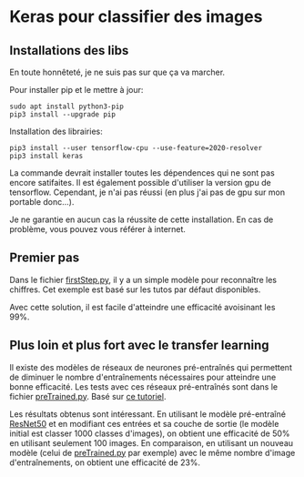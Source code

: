 # Keras pour classifier des images

## Installations des libs
En toute honnêteté, je ne suis pas sur que ça va marcher.

Pour installer pip et le mettre à jour:
```
sudo apt install python3-pip
pip3 install --upgrade pip
```


Installation des librairies:

```
pip3 install --user tensorflow-cpu --use-feature=2020-resolver
pip3 install keras
```

La commande devrait installer toutes les dépendences qui ne sont pas encore satifaites. Il est également possible d'utiliser la version gpu de tensorflow. Cependant, je n'ai pas réussi (en plus j'ai pas de gpu sur mon portable donc...).

Je ne garantie en aucun cas la réussite de cette installation. En cas de problème, vous pouvez vous référer à internet.

## Premier pas

Dans le fichier [firstStep.py](firstStep.py), il y a un simple modèle pour reconnaître les chiffres. Cet exemple est basé sur les tutos par défaut disponibles.

Avec cette solution, il est facile d'atteindre une efficacité avoisinant les 99%.

## Plus loin et plus fort avec le transfer learning

Il existe des modèles de réseaux de neurones pré-entraînés qui permettent de diminuer le nombre d'entraînements nécessaires pour atteindre une bonne efficacité. Les tests avec ces réseaux pré-entraînés sont dans le fichier [preTrained.py](preTrained.py). Basé sur [ce tutoriel](https://machinelearningmastery.com/how-to-use-transfer-learning-when-developing-convolutional-neural-network-models/).

Les résultats obtenus sont intéressant. En utilisant le modèle pré-entraîné [ResNet50](https://keras.io/api/applications/resnet/#resnet50-function) et en modifiant ces entrées et sa couche de sortie (le modèle initial est classer 1000 classes d'images), on obtient une efficacité de 50% en utilisant seulement 100 images. En comparaison, en utilisant un nouveau modèle (celui de [preTrained.py](preTrained.py) par exemple) avec le même nombre d'image d'entraînements, on obtient une efficacité de 23%. 
